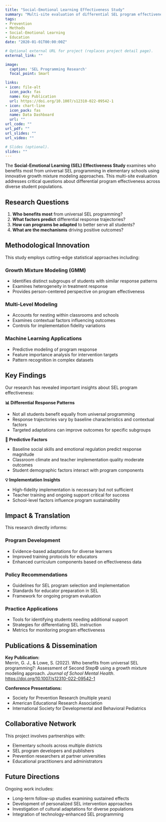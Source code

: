 ```yaml
---
title: "Social-Emotional Learning Effectiveness Study"
summary: "Multi-site evaluation of differential SEL program effectiveness using advanced statistical modeling"
tags:
- Prevention
- Methods
- Social-Emotional Learning
- Education
date: "2020-01-01T00:00:00Z"

# Optional external URL for project (replaces project detail page).
external_link: ""

image:
  caption: 'SEL Programming Research'
  focal_point: Smart

links:
- icon: file-alt
  icon_pack: fas
  name: Key Publication
  url: https://doi.org/10.1007/s12310-022-09542-1
- icon: chart-line
  icon_pack: fas
  name: Data Dashboard
  url: ""
url_code: ""
url_pdf: ""
url_slides: ""
url_video: ""

# Slides (optional).
slides: ""
---
```


The **Social-Emotional Learning (SEL) Effectiveness Study** examines who benefits most from universal SEL programming in elementary schools using innovative growth mixture modeling approaches. This multi-site evaluation addresses critical questions about differential program effectiveness across diverse student populations.

## Research Questions

1. **Who benefits most** from universal SEL programming?
2. **What factors predict** differential response trajectories?
3. **How can programs be adapted** to better serve all students?
4. **What are the mechanisms** driving positive outcomes?

## Methodological Innovation

This study employs cutting-edge statistical approaches including:

### Growth Mixture Modeling (GMM)
- Identifies distinct subgroups of students with similar response patterns
- Examines heterogeneity in treatment response
- Provides person-centered perspective on program effectiveness

### Multi-Level Modeling  
- Accounts for nesting within classrooms and schools
- Examines contextual factors influencing outcomes
- Controls for implementation fidelity variations

### Machine Learning Applications
- Predictive modeling of program response
- Feature importance analysis for intervention targets
- Pattern recognition in complex datasets

## Key Findings

Our research has revealed important insights about SEL program effectiveness:

**📊 Differential Response Patterns**
- Not all students benefit equally from universal programming
- Response trajectories vary by baseline characteristics and contextual factors
- Targeted adaptations can improve outcomes for specific subgroups

**🎯 Predictive Factors**
- Baseline social skills and emotional regulation predict response magnitude
- Classroom climate and teacher implementation quality moderate outcomes
- Student demographic factors interact with program components

**💡 Implementation Insights**
- High-fidelity implementation is necessary but not sufficient
- Teacher training and ongoing support critical for success
- School-level factors influence program sustainability

## Impact & Translation

This research directly informs:

### **Program Development**
- Evidence-based adaptations for diverse learners
- Improved training protocols for educators
- Enhanced curriculum components based on effectiveness data

### **Policy Recommendations**
- Guidelines for SEL program selection and implementation
- Standards for educator preparation in SEL
- Framework for ongoing program evaluation

### **Practice Applications**
- Tools for identifying students needing additional support
- Strategies for differentiating SEL instruction
- Metrics for monitoring program effectiveness

## Publications & Dissemination

**Key Publication:**  
Merrin, G. J., & Lowe, S. (2022). Who benefits from universal SEL programming?: Assessment of Second Step© using a growth mixture modeling approach. *Journal of School Mental Health*. https://doi.org/10.1007/s12310-022-09542-1

**Conference Presentations:**
- Society for Prevention Research (multiple years)
- American Educational Research Association
- International Society for Developmental and Behavioral Pediatrics

## Collaborative Network

This project involves partnerships with:
- Elementary schools across multiple districts
- SEL program developers and publishers
- Prevention researchers at partner universities
- Educational practitioners and administrators

## Future Directions

Ongoing work includes:
- Long-term follow-up studies examining sustained effects
- Development of personalized SEL intervention approaches  
- Investigation of cultural adaptations for diverse populations
- Integration of technology-enhanced SEL programming
